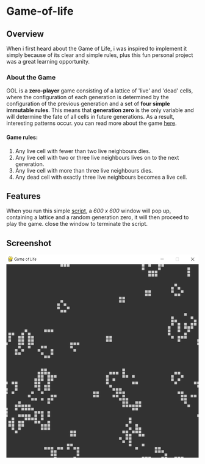 # Game-of-life

## Overview
When i first heard about the Game of Life, i was inspired to implement it simply because of its clear and simple rules, plus this fun personal project was a great learning opportunity.

### **About the Game**
GOL is a **zero-player** game consisting of a lattice of 'live' and 'dead' cells, where the configuration of each generation is determined by the configuration of the previous generation and a set of **four simple immutable rules**. This means that **generation zero** is the only variable and will determine the fate of all cells in future generations. As a result, interesting patterns occur. you can read more about the game [here](https://en.wikipedia.org/wiki/Conway%27s_Game_of_Life).


#### **Game rules:**
1. Any live cell with fewer than two live neighbours dies.
2. Any live cell with two or three live neighbours lives on to the next generation.
3. Any live cell with more than three live neighbours dies.
4. Any dead cell with exactly three live neighbours becomes a live cell.

## **Features**
When you run this simple [script](https://github.com/adeoo/Game-of-life/blob/main/GOF.py), a *600 x 600* window will pop up, containing a lattice and a random generation zero, it will then proceed to play the game. close the window to terminate the script. 

## **Screenshot**
![alt text](https://raw.githubusercontent.com/adeoo/Game-of-life/main/GOF.png "Screenshot")
